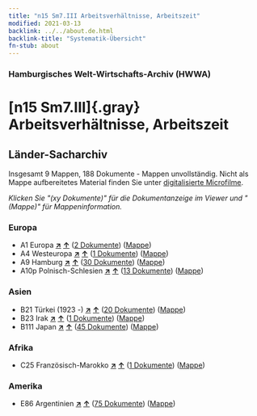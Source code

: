 ```yaml
---
title: "n15 Sm7.III Arbeitsverhältnisse, Arbeitszeit"
modified: 2021-03-13
backlink: ../../about.de.html
backlink-title: "Systematik-Übersicht"
fn-stub: about
---
```


### Hamburgisches Welt-Wirtschafts-Archiv (HWWA)

# [n15 Sm7.III]{.gray}&#8201; Arbeitsverhältnisse, Arbeitszeit&#160; 







## Länder-Sacharchiv




Insgesamt 9 Mappen, 188 Dokumente - Mappen unvollständig.
Nicht als Mappe aufbereitetes Material finden Sie unter [digitalisierte Microfilme](/film/h1_sh.de.html).

_Klicken Sie "(xy Dokumente)" für die Dokumentanzeige im Viewer und "(Mappe)" für Mappeninformation._




### Europa

- A1 Europa [**&nearr;**](../../../geo/i/140892/about.de.html "Europa (alle Mappen)") [**&uarr;**](../../../geo/about.de.html#A1 "Ländersystematik") (<a href="https://pm20.zbw.eu/iiifview/folder/sh/140892,145170" title="über: Europa : Arbeitsverhältnisse, Arbeitszeit" target="_blank">2 Dokumente</a>) ([Mappe](../../../../folder/sh/1408xx/140892/1451xx/145170/about.de.html))
- A4 Westeuropa [**&nearr;**](../../../geo/i/140897/about.de.html "Westeuropa (alle Mappen)") [**&uarr;**](../../../geo/about.de.html#A4 "Ländersystematik") (<a href="https://pm20.zbw.eu/iiifview/folder/sh/140897,145170" title="über: Westeuropa : Arbeitsverhältnisse, Arbeitszeit" target="_blank">1 Dokumente</a>) ([Mappe](../../../../folder/sh/1408xx/140897/1451xx/145170/about.de.html))
- A9 Hamburg [**&nearr;**](../../../geo/i/140905/about.de.html "Hamburg (alle Mappen)") [**&uarr;**](../../../geo/about.de.html#A9 "Ländersystematik") (<a href="https://pm20.zbw.eu/iiifview/folder/sh/140905,145170" title="über: Hamburg : Arbeitsverhältnisse, Arbeitszeit" target="_blank">30 Dokumente</a>) ([Mappe](../../../../folder/sh/1409xx/140905/1451xx/145170/about.de.html))
- A10p Polnisch-Schlesien [**&nearr;**](../../../geo/i/140951/about.de.html "Polnisch-Schlesien (alle Mappen)") [**&uarr;**](../../../geo/about.de.html#A10p "Ländersystematik") (<a href="https://pm20.zbw.eu/iiifview/folder/sh/140951,145170" title="über: Polnisch-Schlesien : Arbeitsverhältnisse, Arbeitszeit" target="_blank">13 Dokumente</a>) ([Mappe](../../../../folder/sh/1409xx/140951/1451xx/145170/about.de.html))

### Asien

- B21 Türkei (1923 -) [**&nearr;**](../../../geo/i/141111/about.de.html "Türkei (1923 -) (alle Mappen)") [**&uarr;**](../../../geo/about.de.html#B21 "Ländersystematik") (<a href="https://pm20.zbw.eu/iiifview/folder/sh/141111,145170" title="über: Türkei (1923 -) : Arbeitsverhältnisse, Arbeitszeit" target="_blank">20 Dokumente</a>) ([Mappe](../../../../folder/sh/1411xx/141111/1451xx/145170/about.de.html))
- B23 Irak [**&nearr;**](../../../geo/i/141113/about.de.html "Irak (alle Mappen)") [**&uarr;**](../../../geo/about.de.html#B23 "Ländersystematik") (<a href="https://pm20.zbw.eu/iiifview/folder/sh/141113,145170" title="über: Irak : Arbeitsverhältnisse, Arbeitszeit" target="_blank">1 Dokumente</a>) ([Mappe](../../../../folder/sh/1411xx/141113/1451xx/145170/about.de.html))
- B111 Japan [**&nearr;**](../../../geo/i/141272/about.de.html "Japan (alle Mappen)") [**&uarr;**](../../../geo/about.de.html#B111 "Ländersystematik") (<a href="https://pm20.zbw.eu/iiifview/folder/sh/141272,145170" title="über: Japan : Arbeitsverhältnisse, Arbeitszeit" target="_blank">45 Dokumente</a>) ([Mappe](../../../../folder/sh/1412xx/141272/1451xx/145170/about.de.html))

### Afrika

- C25 Französisch-Marokko [**&nearr;**](../../../geo/i/141358/about.de.html "Französisch-Marokko (alle Mappen)") [**&uarr;**](../../../geo/about.de.html#C25 "Ländersystematik") (<a href="https://pm20.zbw.eu/iiifview/folder/sh/141358,145170" title="über: Französisch-Marokko : Arbeitsverhältnisse, Arbeitszeit" target="_blank">1 Dokumente</a>) ([Mappe](../../../../folder/sh/1413xx/141358/1451xx/145170/about.de.html))

### Amerika

- E86 Argentinien [**&nearr;**](../../../geo/i/141692/about.de.html "Argentinien (alle Mappen)") [**&uarr;**](../../../geo/about.de.html#E86 "Ländersystematik") (<a href="https://pm20.zbw.eu/iiifview/folder/sh/141692,145170" title="über: Argentinien : Arbeitsverhältnisse, Arbeitszeit" target="_blank">75 Dokumente</a>) ([Mappe](../../../../folder/sh/1416xx/141692/1451xx/145170/about.de.html))








